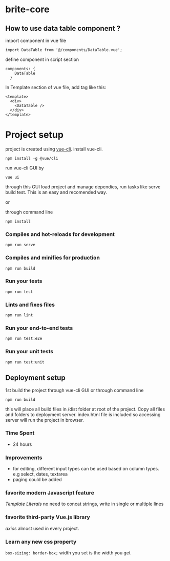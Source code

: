 # brite-core

## How to use data table component ?
import component in vue file
```
import DataTable from '@/components/DataTable.vue';
```
define component in script section
```
components: {
    DataTable
  }
``` 



In Template section of vue file, add tag like this:
```
<template>
  <div>
    <DataTable />
  </div>
</template>
```

# Project setup
project is created using [vue-cli](https://cli.vuejs.org/). install vue-cli.
```
npm install -g @vue/cli
``` 
run vue-cli GUI by
```
vue ui
```
through this GUI load project and manage dependies, run tasks like serve build test. This is an easy and recomended way.

or

through command line


```
npm install
```

### Compiles and hot-reloads for development
```
npm run serve
```

### Compiles and minifies for production
```
npm run build
```

### Run your tests
```
npm run test
```

### Lints and fixes files
```
npm run lint
```

### Run your end-to-end tests
```
npm run test:e2e
```

### Run your unit tests
```
npm run test:unit
```

## Deployment setup
1st build the project through vue-cli GUI or through command line
```
npm run build
```
this will place all build files in /dist folder at root of the project. Copy all files and folders to deployment server. index.html file is included so accessing server will run the project in browser.

### Time Spent
* 24 hours

### Improvements
* for editing, different input types can be used based on column types. e.g select, dates, textarea
* paging could be added

### favorite modern Javascript feature
*Template Literals*
no need to concat strings, write in single or multiple lines

### favorite third-party Vue.js library
*axios*
almost used in every project.

### Learn any new css property
`box-sizing: border-box;` width you set is the width you get  
